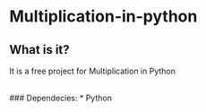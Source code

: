 # Multiplication-in-python

## What is it?
It is a free project for Multiplication in Python

<br>
### Dependecies:
* Python
